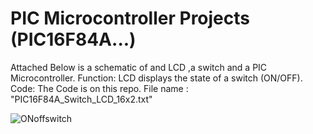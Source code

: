 # PIC Microcontroller Projects (PIC16F84A...)

Attached Below is a schematic of and LCD ,a switch and a PIC Microcontroller.
Function: LCD displays the state of a switch (ON/OFF). 
Code: The Code is on this repo. File name : "PIC16F84A_Switch_LCD_16x2.txt"

![ONoffswitch](https://user-images.githubusercontent.com/75027292/143800958-72f458f1-7eab-491f-9cef-dc4df3df9b74.png)
